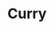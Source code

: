 ---
layout: recette-v2
categories: [recettes]
hidden: true
lang: fr
sitemap: true
title: Curry
type: sel
---